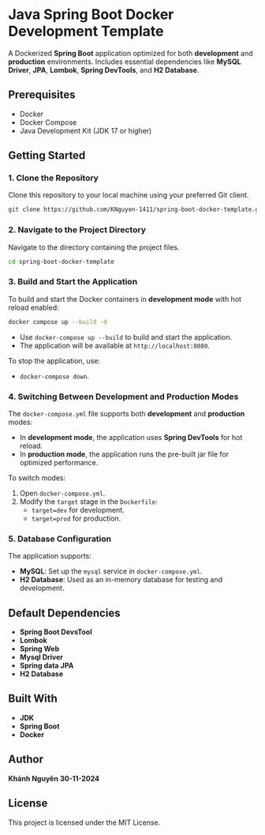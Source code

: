 # Java Spring Boot Docker Development Template

A Dockerized **Spring Boot** application optimized for both **development** and **production** environments. Includes essential dependencies like **MySQL Driver**, **JPA**, **Lombok**, **Spring DevTools**, and **H2 Database**.

## Prerequisites

- Docker
- Docker Compose
- Java Development Kit (JDK 17 or higher)

## Getting Started

### 1. Clone the Repository

Clone this repository to your local machine using your preferred Git client.

```bash
git clone https://github.com/KNguyen-1411/spring-boot-docker-template.git
```

### 2. Navigate to the Project Directory

Navigate to the directory containing the project files.

```bash
cd spring-boot-docker-template
```

### 3. Build and Start the Application

To build and start the Docker containers in **development mode** with hot reload enabled:

```bash
docker compose up --build -d
```

- Use `docker-compose up --build` to build and start the application.
- The application will be available at `http://localhost:8080`.

To stop the application, use:

- `docker-compose down`.

### 4. Switching Between Development and Production Modes

The `docker-compose.yml` file supports both **development** and **production** modes:

- In **development mode**, the application uses **Spring DevTools** for hot reload.
- In **production mode**, the application runs the pre-built jar file for optimized performance.

To switch modes:

1. Open `docker-compose.yml`.
2. Modify the `target` stage in the `Dockerfile`:
   - `target=dev` for development.
   - `target=prod` for production.

### 5. Database Configuration

The application supports:

- **MySQL**: Set up the `mysql` service in `docker-compose.yml`.
- **H2 Database**: Used as an in-memory database for testing and development.

## Default Dependencies

- **Spring Boot DevsTool**
- **Lombok**
- **Spring Web**
- **Mysql Driver**
- **Spring data JPA**
- **H2 Database**

## Built With

- **JDK**
- **Spring Boot**
- **Docker**

## Author

**Khánh Nguyên**
**30-11-2024**

## License

This project is licensed under the MIT License.
